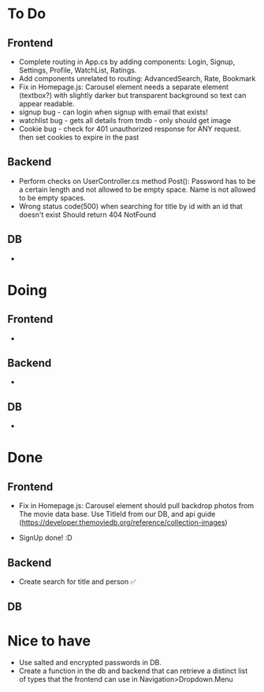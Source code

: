 # To Do
## Frontend
- Complete routing in App.cs by adding components: Login, Signup, Settings, Profile, WatchList, Ratings.
- Add components unrelated to routing: AdvancedSearch, Rate, Bookmark
- Fix in Homepage.js: Carousel element needs a separate element (textbox?) with slightly darker but transparent background so text can appear readable.
- signup bug - can login when signup with email that exists!
- watchlist bug - gets all details from tmdb - only should get image
- Cookie bug - check for 401 unauthorized response for ANY request. then set cookies to expire in the past

## Backend
- Perform checks on UserController.cs method Post(): Password has to be a certain length and not allowed to be empty space. Name is not allowed to be empty spaces.
- Wrong status code(500) when searching for title by id with an id that doesn't exist
  Should return 404 NotFound

## DB
- 

# Doing
## Frontend
- 
## Backend
- 
## DB
- 


# Done
## Frontend
- Fix in Homepage.js: Carousel element should pull backdrop photos from The movie data base. Use TitleId from our DB, and api guide (https://developer.themoviedb.org/reference/collection-images)
  
- SignUp done! :D
## Backend
- Create search for title and person ✅ 

## DB


# Nice to have

- Use salted and encrypted passwords in DB.
- Create a function in the db and backend that can retrieve a distinct list of types that the frontend can use in Navigation>Dropdown.Menu
